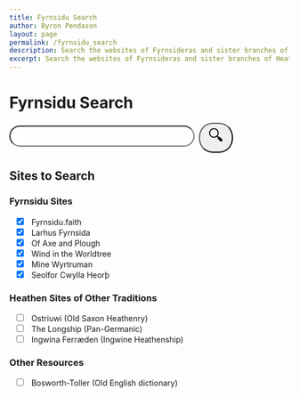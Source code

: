 ```yaml
---
title: Fyrnsidu Search
author: Byron Pendason
layout: page
permalink: /fyrnsidu_search
description: Search the websites of Fyrnsideras and sister branches of Heathenry!
excerpt: Search the websites of Fyrnsideras and sister branches of Heathenry!
---
```


<h1>Fyrnsidu Search</h1>
<div id="searchBar" style="margin: 12px auto;">
<input type="text" id="search" style="width:66%;font-size: 2em;border-radius:25px;padding-left:25px;"><button id="searchSubmit" style="font-size: 2em;border-radius:25px;padding-left:15px;padding-right:15px;margin-left: 8px;">&#128269;</button>
</div>
<div id="sites">
<h2>Sites to Search</h2>
<div id="sitesList">
<h3>Fyrnsidu Sites</h3>
<input type="checkbox" id="fyrnsiduFaith" value="fyrnsidu.faith" style="margin-left: 1em; margin-right: 1em; padding-left: 0px; padding-right: 0px;" checked><label style="display: inline-block" for="fyrnsiduFaith">Fyrnsidu.faith</label style="display: inline-block"><br>
<input type="checkbox" id="larhusFyrnsida" value="larhusfyrnsida.com" style="margin-left: 1em; margin-right: 1em; padding-left: 0px; padding-right: 0px;" checked><label style="display: inline-block" for="larhusFyrnsida">Larhus Fyrnsida</label style="display: inline-block"><br>
<input type="checkbox" id="axeAndPlough" value="axeandplough.com" style="margin-left: 1em; margin-right: 1em; padding-left: 0px; padding-right: 0px;" checked><label style="display: inline-block" for="axeAndPlough">Of Axe and Plough</label style="display: inline-block"><br>
<input type="checkbox" id="windInTheWorldtree" value="windintheworldtree.wordpress.com" style="margin-left: 1em; margin-right: 1em; padding-left: 0px; padding-right: 0px;" checked><label style="display: inline-block" for="windInTheWorldtree">Wind in the Worldtree</label style="display: inline-block"><br>
<input type="checkbox" id="mineWyrtruman" value="minewyrtruman.com" style="margin-left: 1em; margin-right: 1em; padding-left: 0px; padding-right: 0px;" checked><label style="display: inline-block" for="mineWyrtruman">Mine Wyrtruman</label style="display: inline-block"><br>
<input type="checkbox" id="seolforCwyllaHeorth" value="seolforcwyllaheorth.wordpress.com" style="margin-left: 1em; margin-right: 1em; padding-left: 0px; padding-right: 0px;" checked><label style="display: inline-block" for="seolforCwyllaHeorth">Seolfor Cwylla Heorþ</label style="display: inline-block">
<h3>Heathen Sites of Other Traditions</h3>
<input type="checkbox" id="ostriuwi" value="ostriuwi.wordpress.com/" style="margin-left: 1em; margin-right: 1em; padding-left: 0px; padding-right: 0px;"><label style="display: inline-block" for="ostriuwi">Ostriuwi (Old Saxon Heathenry)</label style="display: inline-block"><br>
<input type="checkbox" id="theLongship" value="thelongship.net" style="margin-left: 1em; margin-right: 1em; padding-left: 0px; padding-right: 0px;"><label style="display: inline-block" for="theLongship">The Longship (Pan-Germanic)</label style="display: inline-block"><br>
<input type="checkbox" id="ingwine" value="ingwine.org" style="margin-left: 1em; margin-right: 1em; padding-left: 0px; padding-right: 0px;"><label style="display: inline-block" for="ingwine">Ingwina Ferræden (Ingwine Heathenship)</label style="display: inline-block"><br>
<h3>Other Resources</h3>
<input type="checkbox" id="bosworthToller" value="bosworthtoller.com" style="margin-left: 1em; margin-right: 1em; padding-left: 0px; padding-right: 0px;"><label style="display: inline-block" for="bosworthToller">Bosworth-Toller (Old English dictionary)</label style="display: inline-block">
</div>

<script>
const search = document.getElementById("search");
const btn = document.getElementById("searchSubmit");
const sites = document.getElementById("sitesList");

btn.addEventListener('click', function(e) {
	let text = search.value.toLowerCase();
	text = text.replace(" ", "+") + "+";
	let checkboxes = sites.getElementsByTagName("input");
	let websites = [];
	for (check of checkboxes) {
		if (check.checked)
			websites.push("site%3A"+check.value);
	}
	
	let url = "https://www.google.com/search?q=" + text + websites.join("+OR+");
	//console.log(url);
	window.location.href = url;
});
</script>
